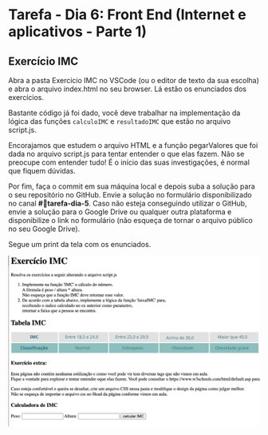 # Tarefa - Dia 6: Front End (Internet e aplicativos - Parte 1)

## Exercício IMC

Abra a pasta Exercicio IMC no VSCode (ou o editor de texto da sua escolha) e abra o arquivo index.html no seu browser. 
Lá estão os enunciados dos exercícios.

Bastante código já foi dado, você deve trabalhar na implementação da lógica das funções `calculoIMC` e `resultadoIMC` que estão no arquivo script.js.

Encorajamos que estudem o arquivo HTML e a função pegarValores que foi dada no arquivo script.js para tentar entender o que elas fazem.
Não se preocupe com entender tudo! É o início das suas investigações, é normal que fiquem dúvidas.

Por fim, faça o commit em sua máquina local e depois suba a solução para o seu repositório no GitHub. Envie a solução no formulário disponibilizado no canal **#💪tarefa-dia-5**. Caso não esteja conseguindo utilizar o GitHub, envie a solução para o Google Drive ou qualquer outra plataforma e disponibilize o link no formulário (não esqueça de tornar o arquivo público no seu Google Drive).

Segue um print da tela com os enunciados.

![print da tela dos exerícios](print.png)
